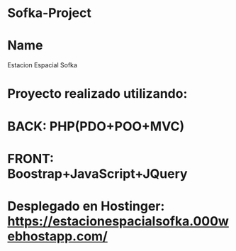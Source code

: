 # Sofka-Project
# Name
Estacion Espacial Sofka
# Proyecto realizado utilizando:
# BACK: PHP(PDO+POO+MVC)
# FRONT: Boostrap+JavaScript+JQuery
# Desplegado en Hostinger: https://estacionespacialsofka.000webhostapp.com/

